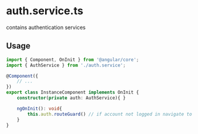 # auth.service.ts

contains authentication services

## Usage

```typescript
import { Component, OnInit } from '@angular/core';
import { AuthService } from './auth.service';

@Component({
    // ...
})
export class InstanceComponent implements OnInit {
    constructor(private auth: AuthService){ }

    ngOnInit(): void{
        this.auth.routeGuard() // if account not logged in navigate to landing page
    }
}

```